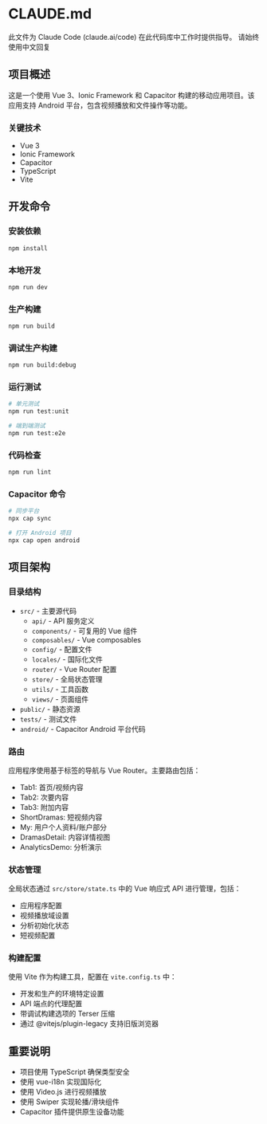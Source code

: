 # CLAUDE.md

此文件为 Claude Code (claude.ai/code) 在此代码库中工作时提供指导。
请始终使用中文回复

## 项目概述

这是一个使用 Vue 3、Ionic Framework 和 Capacitor 构建的移动应用项目。该应用支持 Android 平台，包含视频播放和文件操作等功能。

### 关键技术
- Vue 3
- Ionic Framework
- Capacitor
- TypeScript
- Vite

## 开发命令

### 安装依赖
```bash
npm install
```

### 本地开发
```bash
npm run dev
```

### 生产构建
```bash
npm run build
```

### 调试生产构建
```bash
npm run build:debug
```

### 运行测试
```bash
# 单元测试
npm run test:unit

# 端到端测试
npm run test:e2e
```

### 代码检查
```bash
npm run lint
```

### Capacitor 命令
```bash
# 同步平台
npx cap sync

# 打开 Android 项目
npx cap open android
```

## 项目架构

### 目录结构
- `src/` - 主要源代码
  - `api/` - API 服务定义
  - `components/` - 可复用的 Vue 组件
  - `composables/` - Vue composables
  - `config/` - 配置文件
  - `locales/` - 国际化文件
  - `router/` - Vue Router 配置
  - `store/` - 全局状态管理
  - `utils/` - 工具函数
  - `views/` - 页面组件
- `public/` - 静态资源
- `tests/` - 测试文件
- `android/` - Capacitor Android 平台代码

### 路由
应用程序使用基于标签的导航与 Vue Router。主要路由包括：
- Tab1: 首页/视频内容
- Tab2: 次要内容
- Tab3: 附加内容
- ShortDramas: 短视频内容
- My: 用户个人资料/账户部分
- DramasDetail: 内容详情视图
- AnalyticsDemo: 分析演示

### 状态管理
全局状态通过 `src/store/state.ts` 中的 Vue 响应式 API 进行管理，包括：
- 应用程序配置
- 视频播放域设置
- 分析初始化状态
- 短视频配置

### 构建配置
使用 Vite 作为构建工具，配置在 `vite.config.ts` 中：
- 开发和生产的环境特定设置
- API 端点的代理配置
- 带调试构建选项的 Terser 压缩
- 通过 @vitejs/plugin-legacy 支持旧版浏览器

## 重要说明
- 项目使用 TypeScript 确保类型安全
- 使用 vue-i18n 实现国际化
- 使用 Video.js 进行视频播放
- 使用 Swiper 实现轮播/滑块组件
- Capacitor 插件提供原生设备功能